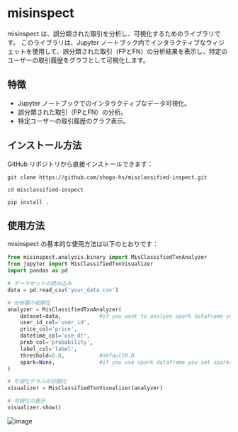 # misinspect

misinspect は、誤分類された取引を分析し、可視化するためのライブラリです。
このライブラリは、Jupyter ノートブック内でインタラクティブなウィジェットを使用して、誤分類された取引（FPとFN）の分析結果を表示し、特定のユーザーの取引履歴をグラフとして可視化します。

## 特徴

- Jupyter ノートブックでのインタラクティブなデータ可視化。
- 誤分類された取引（FPとFN）の分析。
- 特定ユーザーの取引履歴のグラフ表示。

## インストール方法

GitHub リポジトリから直接インストールできます：
```
git clone https://github.com/shogo-hs/misclassified-inspect.git
```
```
cd misclassified-inspect
```
```
pip install .
```

## 使用方法

misinspect の基本的な使用方法は以下のとおりです：

```python
from misinspect.analysis.binary import MisClassifiedTxnAnalyzer
from jupyter import MisClassifiedTxnVisualizer
import pandas as pd

# データセットの読み込み
data = pd.read_csv('your_data.csv')

# 分析器の初期化
analyzer = MisClassifiedTxnAnalyzer(
    dataset=data,            #if you want to analyze spark dataframe you set spark dataframe
    user_id_col='user_id',
    price_col='price',
    datetime_col='use_dt',
    prob_col='probability',
    label_col='label',
    threshold=0.8,           #default0.8
    spark=None,              #if you use spark dataframe you set sparksession
)

# 可視化クラスの初期化
visualizer = MisClassifiedTxnVisualizer(analyzer)

# 可視化の表示
visualizer.show()
```
![image](https://github.com/shogo-hs/misclassified-inspect/assets/71430108/459de54a-370e-4e01-b4e5-f57455409c72)


